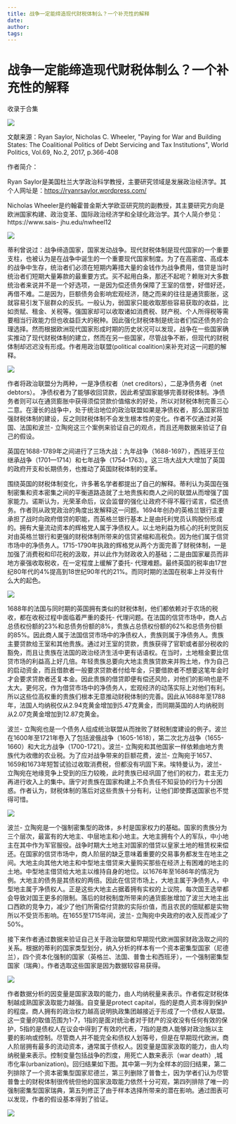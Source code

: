 ```yaml
---
title: 战争一定能缔造现代财税体制么？一个补充性的解释
date: 
author: 
tags: 
---
```

# 战争一定能缔造现代财税体制么？一个补充性的解释


收录于合集

<img src='/images/672/2.gif' width='auto' />

文献来源：Ryan Saylor, Nicholas C. Wheeler, "Paying for War and Building States:
The Coalitional Politics of Debt Servicing and Tax Institutions", World
Politics, Vol.69, No.2, 2017, p.366-408

  

作者简介：

Ryan
Saylor是美国杜兰大学政治科学教授，主要研究领域是发展政治经济学。其个人网址是：https://ryanrsaylor.wordpress.com/

Nicholas
Wheeler是约翰霍普金斯大学欧亚研究院的副教授，其主要研究方向是欧洲国家构建、政治变革、国际政治经济学和全球化政治学。其个人简介参见：https://www.sais-
jhu.edu/nwheel12

<img src='/images/672/3.gif' width='auto' />

  

蒂利曾说过：战争缔造国家，国家发动战争。现代财税体制是现代国家的一个重要支柱，也被认为是在战争中诞生的一个重要现代国家制度。为了在高密度、高成本的战争中生存，统治者们必须在短期内筹措大量的金钱作为战争费用，借贷是当时统治者们短期大量筹款的最重要方式。买不起用白条，那还不起呢？赖账对大多数统治者来说并不是一个好选项，一是因为偿还债务保障了王室的信誉，好借好还，再借不难。二是因为，巨额债务会影响宏观经济，随之而来的往往是通货膨胀，这就容易引发下层群众的反抗。一般认为，弱国家只能收取那些容易获取的收益，比如贡赋、租金、关税等。强国家却可以收取诸如消费税、财产税、个人所得税等需要相当行政能力但也收益巨大的税种。因此强化财税体制是统治者们偿还债务的合理选择。然而根据欧洲现代国家形成时期的历史状况可以发现，战争在一些国家确实推动了现代财税体制的建立，然而在另一些国家，尽管战争不断，但现代的财税体制却迟迟没有形成。作者用政治联盟(political
coalition)来补充对这一问题的解释。

![](/images/672/4.jpeg)

  

作者将政治联盟分为两种，一是净债权者（net creditors），二是净债务者（net debtors）。
净债权者为了能够收回贷款，因此希望国家能够完善财税体制。净债务者则可以在通货膨胀中获得须偿贷款价值缩水的好处，所以对财税体制完善三心二意。在漫长的战争中，处于统治地位的政治联盟如果是净债权者，那么国家将加强财税体制的建设，反之则财税体制不会发生根本性的变化。作者不仅通过对英国、法国和波兰-
立陶宛这三个案例来验证自己的观点，而且还用数据来验证了自己的假设。

英国在1688-1789年之间进行了三场大战：九年战争（1688-1697），西班牙王位继承战争（1701—1714）和七年战争（1754-1763）。这三场大战大大增加了英国的政府开支和长期债务，也推动了英国财税体制的变革。

围绕英国的财税体制变化，许多著名学者都提出了自己的解释。蒂利认为英国在强制密集和资本密集之间的平衡道路造就了土地贵族和商人之间的联盟从而增强了国家能力。诺斯认为，光荣革命后，议会监督的强化让政府不得不履行诺言，偿还债务。作者则从政党政治的角度出发解释这一问题。1694年创办的英格兰银行主要承担了战时向政府借贷的职能，而英格兰银行基本上是由托利党员认购股份形成的。拥有大量流动资本的辉格党人属于净债权人。以土地利益为核心的托利党则反对由英格兰银行和更强的财税体制所带来的信贷紧缩和高税负。因为他们属于信贷市场中的净债务人。1715-1790年执政的辉格党从两个方面完善了财税体制，一是加强了消费税和印花税的汲取，并以此作为财政收入的基础；二是由国家雇员而非地方豪强收取税收，在一定程度上缓解了委托-
代理难题。最终英国的税率由17世纪80年代的4%提高到18世纪90年代的21%。而同时期的法国在税率上并没有什么大的起色。

  

![](/images/672/5.jpeg)

  

1688年的法国与同时期的英国拥有类似的财税体制，他们都依赖对于农场的税收，都在收税过程中面临着严重的委托-
代理问题。在法国的信贷市场中，商人占总债权份额的23%和总债务份额的8%，贵族占总债权份额的62%和总债务份额的85%。因此商人属于法国信贷市场中的净债权人，贵族则属于净债务人。贵族主要贷款给王室和其他贵族。通过对王室的贷款，贵族获得了官职或者部分税收的豁免，而且让贵族在法国的政治经济生活中更有话语权。在当时，土地租金要比信贷市场的利益高上好几倍。年轻贵族总要向大地主贵族贷款来并购土地，作为自己的启动资金，而且借款者一般要求贷款者付给年金，只要借款者不想要这笔年金时才会要求贷款者还复本金。因此贵族的借贷即便有偿还风险，对他们的影响也是不太大。更何况，作为借贷市场中的净债务人，宏观经济的动荡实际上对他们有利。所以这些位高权重的贵族们根本无意推动财税体制的完善。因此从1688年至1788年，法国人均纳税仅从2.94克黄金增加到5.47克黄金，而同期英国的人均纳税则从2.07克黄金增加到12.87克黄金。

波兰-
立陶宛也是一个债务人组成统治联盟从而挫败了财税制度建设的例子。波兰在1600年至1721年卷入了包括波俄战争（1605-1618），第二次北方战争（1655-1660）和大北方战争（1700-1721）。波兰-
立陶宛和其他国家一样依赖由地方贵族代为收缴的农业税。为了应对战争带来的巨额花费，波兰-
立陶宛于1657、1659和1673年短暂试验过收取消费税，但都没有巩固下来。埃特曼认为，波兰-
立陶宛在地缘竞争上受到的压力较晚，此时贵族已经巩固了他们的权力，君主无力再进行收入上的集中。唐宁对贵族在国家构建上不负责任不知妥协的行为十分困惑。作者认为，财税体制的落后对这些贵族十分有利，让他们即使葬送国家也不觉得可惜。

![](/images/672/6.jpeg)

  

波兰-
立陶宛是一个强制密集型的政体，乡村是国家权力的基础。国家的贵族分为三个层次，最富有的大地主、中层地主和小地主。大地主拥有个人的军队，中小地主在其中作为军官服役。战争时期大土地主对国家的借贷以皇家土地的租赁权来偿还。在国家的信贷市场中，商人阶层的缺乏意味着重要的交易事务都发生在地主之间。大地主向其他大地主和中型地主借贷来大量购买那些在经济上有困难的地主的土地。中型地主借贷给大地主以维持自身的地位。以1676年至1686年的情况为例。大地主的债务是其债权的两倍。因此在信贷市场上，大地主属于净债务人，中型地主属于净债权人。正是这些大地主占据着拥有实权的上议院，每次国王选举都会导致对国王更多的限制。落后的财税制度所带来的通货膨胀增加了波兰大地主出口西欧的竞争力，减少了他们所需偿付贷款的实际价值，而且农民的佃赋都是实物所以不受货币影响。在1655至1715年间，波兰-
立陶宛中央政府的收入反而减少了50%。

接下来作者通过数据来验证自己关于政治联盟和早期现代欧洲国家财政汲取之间的关系。根据的蒂利的国家类型划分，纳入分析的样本有一个资本密集型国家（尼德兰），四个资本化强制的国家（英格兰、法国、普鲁士和西班牙），一个强制密集型国家（瑞典）。作者选取这些国家是因为数据较容易获得。

![](/images/672/7.jpeg)

作者数据分析的因变量是国家汲取的能力，由人均纳税量来表示。作者假定财税体制越成熟国家汲取能力越强。自变量是protect
capital，指的是商人资本得到保护的程度。商人拥有的政治权力越高说明执政集团越接近于形成了一个债权人联盟。这一变量的取值范围为1-7，1指的是面对统治者对于财产的没收没有任何有效的保护，5指的是债权人在议会中得到了有效的代表，7指的是商人能够对政治施以主要的影响或控制。尽管商人并不能完全和债权人划等号，但是在早期现代欧洲，商人阶层拥有最多的流动资本，通常属于债权人。因变量是国家汲取的能力，由人均纳税量来表示。控制变量包括战争的烈度，用死亡人数来表示（war
death）,城市化率(urbanization)。回归结果如下图。其中第一列为全样本的回归结果，第二列排除了一个资本密集型国家尼德兰，第三列删除了普鲁士，因为学者们认为尽管普鲁士的财税体制很传统但他的国家汲取能力依然十分可观，第四列排除了唯一的强制密集型国家瑞典，第五列修正了由于样本选择所带来的潜在影响。通过图表可以发现，作者的假设基本得到了验证。

![](/images/672/8.png)

  

